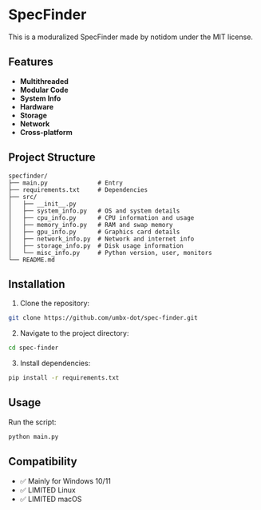 # SpecFinder

This is a moduralized SpecFinder made by notidom under the MIT license.

## Features

- **Multithreaded**
- **Modular Code**
- **System Info**
- **Hardware**
- **Storage**
- **Network**
- **Cross-platform**

## Project Structure

```
specfinder/
├── main.py              # Entry  
├── requirements.txt     # Dependencies
├── src/
│   ├── __init__.py
│   ├── system_info.py   # OS and system details
│   ├── cpu_info.py      # CPU information and usage
│   ├── memory_info.py   # RAM and swap memory
│   ├── gpu_info.py      # Graphics card details
│   ├── network_info.py  # Network and internet info
│   ├── storage_info.py  # Disk usage information
│   └── misc_info.py     # Python version, user, monitors
└── README.md
```

## Installation

1. Clone the repository:
```bash
git clone https://github.com/umbx-dot/spec-finder.git
```

2. Navigate to the project directory:
```bash
cd spec-finder
```

3. Install dependencies:
```bash
pip install -r requirements.txt
```

## Usage

Run the script:

```bash
python main.py
```

## Compatibility

- ✅ Mainly for Windows 10/11
- ✅ LIMITED Linux   
- ✅ LIMITED macOS
